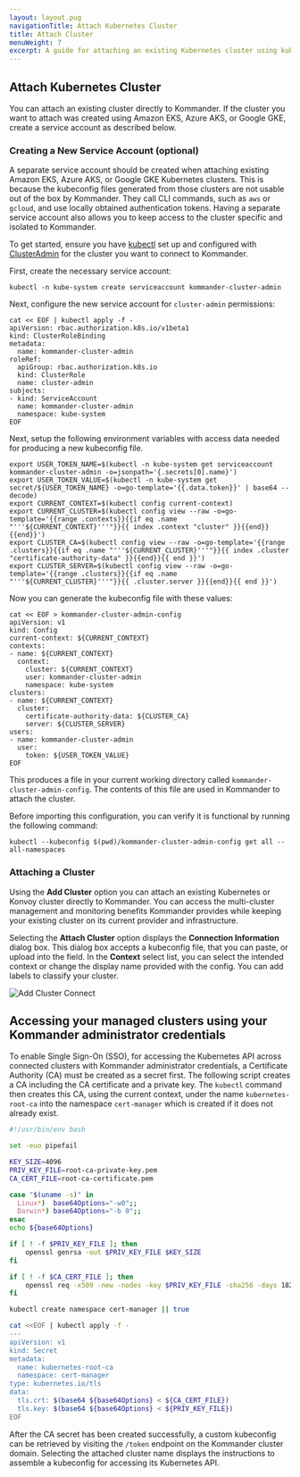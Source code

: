 ```yaml
---
layout: layout.pug
navigationTitle: Attach Kubernetes Cluster
title: Attach Cluster
menuWeight: 7
excerpt: A guide for attaching an existing Kubernetes cluster using kubeconfig
---
```


## Attach Kubernetes Cluster

You can attach an existing cluster directly to Kommander. If the cluster you want to attach was created using Amazon EKS, Azure AKS, or Google GKE, create a service account as described below.

### Creating a New Service Account (optional)

A separate service account should be created when attaching existing Amazon EKS, Azure AKS, or Google GKE Kubernetes clusters. This is because the kubeconfig files generated from those clusters are not usable out of the box by Kommander. They call CLI commands, such as `aws` or `gcloud`, and use locally obtained authentication tokens. Having a separate service account also allows you to keep access to the cluster specific and isolated to Kommander.

To get started, ensure you have [kubectl](https://kubernetes.io/docs/tasks/tools/install-kubectl/) set up and configured with [ClusterAdmin](https://kubernetes.io/docs/concepts/cluster-administration/cluster-administration-overview/) for the cluster you want to connect to Kommander.

First, create the necessary service account:

```shell
kubectl -n kube-system create serviceaccount kommander-cluster-admin
```

Next, configure the new service account for `cluster-admin` permissions:

```shell
cat << EOF | kubectl apply -f -
apiVersion: rbac.authorization.k8s.io/v1beta1
kind: ClusterRoleBinding
metadata:
  name: kommander-cluster-admin
roleRef:
  apiGroup: rbac.authorization.k8s.io
  kind: ClusterRole
  name: cluster-admin
subjects:
- kind: ServiceAccount
  name: kommander-cluster-admin
  namespace: kube-system
EOF
```

Next, setup the following environment variables with access data needed for producing a new kubeconfig file.

```shell
export USER_TOKEN_NAME=$(kubectl -n kube-system get serviceaccount kommander-cluster-admin -o=jsonpath='{.secrets[0].name}')
export USER_TOKEN_VALUE=$(kubectl -n kube-system get secret/${USER_TOKEN_NAME} -o=go-template='{{.data.token}}' | base64 --decode)
export CURRENT_CONTEXT=$(kubectl config current-context)
export CURRENT_CLUSTER=$(kubectl config view --raw -o=go-template='{{range .contexts}}{{if eq .name "'''${CURRENT_CONTEXT}'''"}}{{ index .context "cluster" }}{{end}}{{end}}')
export CLUSTER_CA=$(kubectl config view --raw -o=go-template='{{range .clusters}}{{if eq .name "'''${CURRENT_CLUSTER}'''"}}{{ index .cluster "certificate-authority-data" }}{{end}}{{ end }}')
export CLUSTER_SERVER=$(kubectl config view --raw -o=go-template='{{range .clusters}}{{if eq .name "'''${CURRENT_CLUSTER}'''"}}{{ .cluster.server }}{{end}}{{ end }}')
```

Now you can generate the kubeconfig file with these values:

```shell
cat << EOF > kommander-cluster-admin-config
apiVersion: v1
kind: Config
current-context: ${CURRENT_CONTEXT}
contexts:
- name: ${CURRENT_CONTEXT}
  context:
    cluster: ${CURRENT_CONTEXT}
    user: kommander-cluster-admin
    namespace: kube-system
clusters:
- name: ${CURRENT_CONTEXT}
  cluster:
    certificate-authority-data: ${CLUSTER_CA}
    server: ${CLUSTER_SERVER}
users:
- name: kommander-cluster-admin
  user:
    token: ${USER_TOKEN_VALUE}
EOF
```

This produces a file in your current working directory called `kommander-cluster-admin-config`. The contents of this file are used in Kommander to attach the cluster.

Before importing this configuration, you can verify it is functional by running the following command:

```shell
kubectl --kubeconfig $(pwd)/kommander-cluster-admin-config get all --all-namespaces
```

### Attaching a Cluster

Using the **Add Cluster** option you can attach an existing Kubernetes or Konvoy cluster directly to Kommander. You can access the multi-cluster management and monitoring benefits Kommander provides while keeping your existing cluster on its current provider and infrastructure.

Selecting the **Attach Cluster** option displays the **Connection Information** dialog box. This dialog box accepts a kubeconfig file, that you can paste, or upload into the field. In the **Context** select list, you can select the intended context or change the display name provided with the config. You can add labels to classify your cluster.

![Add Cluster Connect](/ksphere/kommander/1.1.0-beta/img/add-cluster-connect.png)

## Accessing your managed clusters using your Kommander administrator credentials

To enable Single Sign-On (SSO), for accessing the Kubernetes API across connected clusters with Kommander administrator credentials, a Certificate Authority (CA) must be created as a secret first. The following script creates a CA including the CA certificate and a private key. The `kubectl` command then creates this CA, using the current context, under the name `kubernetes-root-ca` into the namespace `cert-manager` which is created if it does not already exist.

```bash
#!/usr/bin/env bash

set -euo pipefail

KEY_SIZE=4096
PRIV_KEY_FILE=root-ca-private-key.pem
CA_CERT_FILE=root-ca-certificate.pem

case "$(uname -s)" in
  Linux*)  base64Options="-w0";;
  Darwin*) base64Options="-b 0";;
esac
echo ${base64Options}

if [ ! -f $PRIV_KEY_FILE ]; then
    openssl genrsa -out $PRIV_KEY_FILE $KEY_SIZE
fi

if [ ! -f $CA_CERT_FILE ]; then
    openssl req -x509 -new -nodes -key $PRIV_KEY_FILE -sha256 -days 1825 -out $CA_CERT_FILE
fi

kubectl create namespace cert-manager || true

cat <<EOF | kubectl apply -f -
---
apiVersion: v1
kind: Secret
metadata:
  name: kubernetes-root-ca
  namespace: cert-manager
type: kubernetes.io/tls
data:
  tls.crt: $(base64 ${base64Options} < ${CA_CERT_FILE})
  tls.key: $(base64 ${base64Options} < ${PRIV_KEY_FILE})
EOF
```

After the CA secret has been created successfully, a custom kubeconfig can be retrieved by visiting the `/token` endpoint on the Kommander cluster domain. Selecting the attached cluster name displays the instructions to assemble a kubeconfig for accessing its Kubernetes API.
